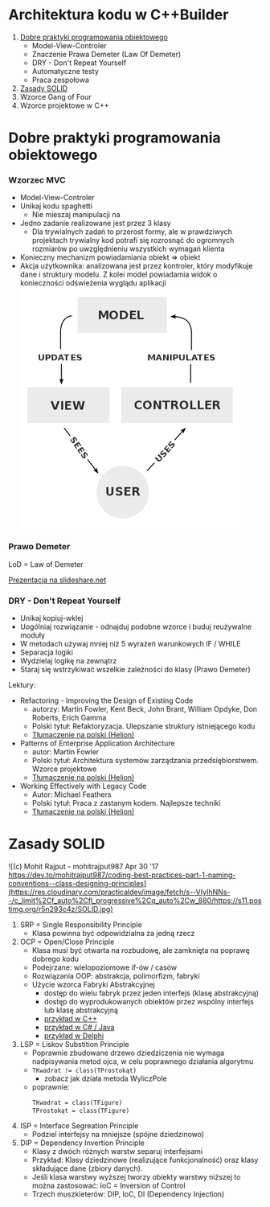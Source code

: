 # Architektura kodu w C++Builder

1. [Dobre praktyki programowania obiektowego](#dobre-praktyki-programowania-obiektowego)
    * Model-View-Controler
    * Znaczenie Prawa Demeter (Law Of Demeter)
    * DRY - Don't Repeat Yourself
    * Automatyczne testy
    * Praca zespołowa
1. [Zasady SOLID](#zasady-solid)
1. Wzorce Gang of Four
1. Wzorce projektowe w C++


# Dobre praktyki programowania obiektowego

### Wzorzec MVC 

* Model-View-Controler
* Unikaj kodu spaghetti
    * Nie mieszaj manipulacji na 
* Jedno zadanie realizowane jest przez 3 klasy
    * Dla trywialnych zadań to przerost formy, ale w prawdziwych projektach trywialny kod potrafi się rozrosnąć do ogromnych rozmiarów po uwzględnieniu wszystkich wymagań klienta
* Konieczny mechanizm powiadamiania obiekt => obiekt
* Akcja użytkownika: analizowana jest przez kontroler, który modyfikuje dane i struktury modelu. Z kolei model powiadamia widok o konieczności odświeżenia wyglądu aplikacji
![](./resources/MVC-Process.png)

### Prawo Demeter

LoD = Law of Demeter

[Prezentacja na slideshare.net](https://www.slideshare.net/vladimirtsukur/law-of-demeter-objective-sense-of-style)


### DRY - Don't Repeat Yourself

* Unikaj kopiuj-wklej
* Uogólniaj rozwiązanie - odnajduj podobne wzorce i buduj reużywalne moduły
* W metodach używaj mniej niż 5 wyrażeń warunkowych IF / WHILE
* Separacja logiki
* Wydzielaj logikę na zewnątrz
* Staraj się wstrzykiwać wszelkie zależności do klasy (Prawo Demeter)

Lektury:

* Refactoring - Improving the Design of Existing Code
   * autorzy: Martin Fowler, Kent Beck, John Brant, William Opdyke, Don Roberts, Erich Gamma
   * Polski tytuł: Refaktoryzacja. Ulepszanie struktury istniejącego kodu
   * [Tłumaczenie na polski (Helion)](https://helion.pl/ksiazki/refaktoryzacja-ulepszanie-struktury-istniejacego-kodu-martin-fowler-kent-beck-john-brant-william-opdy,refukv.htm)
* Patterns of Enterprise Application Architecture
    * autor: Martin Fowler
    * Polski tytuł: Architektura systemów zarządzania przedsiębiorstwem. Wzorce projektowe
    * [Tłumaczenie na polski (Helion)](https://helion.pl/ksiazki/architektura-systemow-zarzadzania-przedsiebiorstwem-wzorce-projektowe-martin-fowler,szabko.htm)
* Working Effectively with Legacy Code
    * Autor: Michael Feathers
    * Polski tytuł: Praca z zastanym kodem. Najlepsze techniki
    * [Tłumaczenie na polski (Helion)](https://helion.pl/ksiazki/praca-z-zastanym-kodem-najlepsze-techniki-michael-feathers,prazav.htm)
    

# Zasady SOLID

![(c) Mohit Rajput - mohitrajput987 Apr 30 '17 https://dev.to/mohitrajput987/coding-best-practices-part-1-naming-conventions--class-designing-principles](https://res.cloudinary.com/practicaldev/image/fetch/s--VIyIhNNs--/c_limit%2Cf_auto%2Cfl_progressive%2Cq_auto%2Cw_880/https://s11.postimg.org/r5n293c4z/SOLID.jpg)

1. SRP = Single Responsibility Principle
    * Klasa powinna być odpowidzialna za jedną rzecz
2. OCP = Open/Close Principle
    * Klasa musi być otwarta na rozbudowę, ale zamknięta na poprawę dobrego kodu
    * Podejrzane: wielopoziomowe if-ów / casów
    * Rozwiązania OOP: abstrakcja, polimorfizm, fabryki
    * Użycie wzorca Fabryki Abstrakcyjnej
        * dostęp do wielu fabryk przez jeden interfejs (klasę abstrakcyjną)
        * dostęp do wyprodukowanych obiektów przez wspólny interfejs lub klasę abstrakcyjną
        * [przykład w C++](https://sourcemaking.com/design_patterns/abstract_factory/cpp/before-after)
        * [przykład w C# / Java](https://refactoring.guru/design-patterns/abstract-factory)
        * [przykład w Delphi](https://www.devfields.com/design-patterns-abstract-factory-pattern/)
3. LSP = Liskov Substition Principle
    * Poprawnie zbudowane drzewo dziedziczenia nie wymaga nadpisywania metod ojca, w celu poprawnego działania algorytmu
    * ```TKwadrat != class(TProstokąt)```
        * zobacz jak działa metoda WyliczPole
    * poprawnie: 
        ```
        TKwadrat = class(TFigure)
        TProstokąt = class(TFigure)
        ```
4. ISP = Interface Segreation Principle
    * Podziel interfejsy na mniejsze (spójne dziedzinowo)
5. DIP = Dependency Invertion Principle
    * Klasy z dwóch różnych warstw separuj interfejsami
    * Przykład: Klasy dziedzinowe (realizujące funkcjonalność) oraz klasy składujące dane (zbiory danych).
    * Jeśli klasa warstwy wyższej tworzy obiekty warstwy niższej to można zastosować: IoC = Inversion of Control
    * Trzech muszkieterów: DIP, IoC, DI (Dependency Injection)
